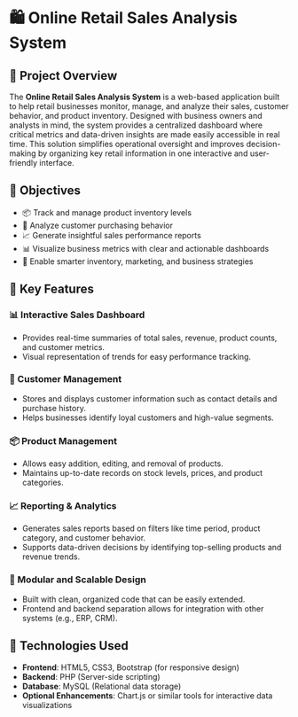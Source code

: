 # 🛍️ Online Retail Sales Analysis System

## 📘 Project Overview

The **Online Retail Sales Analysis System** is a web-based application built to help retail businesses monitor, manage, and analyze their sales, customer behavior, and product inventory. Designed with business owners and analysts in mind, the system provides a centralized dashboard where critical metrics and data-driven insights are made easily accessible in real time.
This solution simplifies operational oversight and improves decision-making by organizing key retail information in one interactive and user-friendly interface.


## 🎯 Objectives

- 📦 Track and manage product inventory levels
- 👥 Analyze customer purchasing behavior
- 📈 Generate insightful sales performance reports
- 📊 Visualize business metrics with clear and actionable dashboards
- 🧠 Enable smarter inventory, marketing, and business strategies

## 🧩 Key Features

### 📊 Interactive Sales Dashboard
- Provides real-time summaries of total sales, revenue, product counts, and customer metrics.
- Visual representation of trends for easy performance tracking.

### 👥 Customer Management
- Stores and displays customer information such as contact details and purchase history.
- Helps businesses identify loyal customers and high-value segments.

### 📦 Product Management
- Allows easy addition, editing, and removal of products.
- Maintains up-to-date records on stock levels, prices, and product categories.

### 📈 Reporting & Analytics
- Generates sales reports based on filters like time period, product category, and customer behavior.
- Supports data-driven decisions by identifying top-selling products and revenue trends.

### 📌 Modular and Scalable Design
- Built with clean, organized code that can be easily extended.
- Frontend and backend separation allows for integration with other systems (e.g., ERP, CRM).


## 🧰 Technologies Used

- **Frontend**: HTML5, CSS3, Bootstrap (for responsive design)
- **Backend**: PHP (Server-side scripting)
- **Database**: MySQL (Relational data storage)
- **Optional Enhancements**: Chart.js or similar tools for interactive data visualizations

